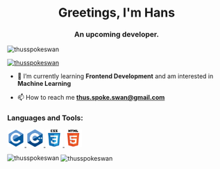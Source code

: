 <h1 align="center">Greetings, I'm Hans</h1>
<h3 align="center">An upcoming developer.</h3>

<p align="left"> <img src="https://komarev.com/ghpvc/?username=thusspokeswan&label=Profile%20views&color=0e75b6&style=flat" alt="thusspokeswan" /> </p>

<p align="left"> <a href="https://github.com/ryo-ma/github-profile-trophy"><img src="https://github-profile-trophy.vercel.app/?username=thusspokeswan" alt="thusspokeswan" /></a> </p>

- 🌱 I’m currently learning **Frontend Development** and am interested in **Machine Learning**

- 📫 How to reach me **thus.spoke.swan@gmail.com**
  
<p align="left">
</p>

<h3 align="left">Languages and Tools:</h3>
<p align="left"> <a href="https://www.cprogramming.com/" target="_blank" rel="noreferrer"> <img src="https://raw.githubusercontent.com/devicons/devicon/master/icons/c/c-original.svg" alt="c" width="40" height="40"/> </a> <a href="https://www.w3schools.com/cpp/" target="_blank" rel="noreferrer"> <img src="https://raw.githubusercontent.com/devicons/devicon/master/icons/cplusplus/cplusplus-original.svg" alt="cplusplus" width="40" height="40"/> </a> <a href="https://www.w3schools.com/css/" target="_blank" rel="noreferrer"> <img src="https://raw.githubusercontent.com/devicons/devicon/master/icons/css3/css3-original-wordmark.svg" alt="css3" width="40" height="40"/> </a> <a href="https://www.w3.org/html/" target="_blank" rel="noreferrer"> <img src="https://raw.githubusercontent.com/devicons/devicon/master/icons/html5/html5-original-wordmark.svg" alt="html5" width="40" height="40"/> </a> </p>

<p><img align="left" src="https://github-readme-stats.vercel.app/api/top-langs?username=thusspokeswan&show_icons=true&locale=en&layout=compact" alt="thusspokeswan" /></p>

<p>&nbsp;<img align="center" src="https://github-readme-stats.vercel.app/api?username=thusspokeswan&show_icons=true&locale=en" alt="thusspokeswan" /></p>
